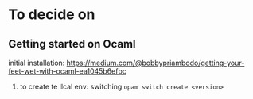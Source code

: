 # To decide on
## Getting started on Ocaml
initial installation: https://medium.com/@bobbypriambodo/getting-your-feet-wet-with-ocaml-ea1045b6efbc
1. to create te llcal env: switching `opam switch create <version>`
